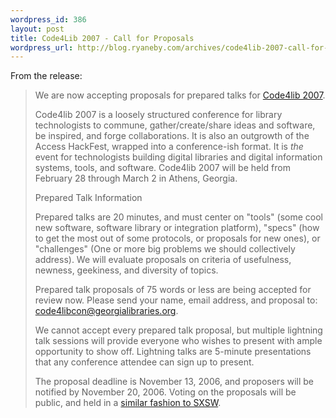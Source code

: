 ```yaml
--- 
wordpress_id: 386
layout: post
title: Code4Lib 2007 - Call for Proposals
wordpress_url: http://blog.ryaneby.com/archives/code4lib-2007-call-for-proposals/
---
```

From the release:

<blockquote>We are now accepting proposals for prepared talks for <a href="http://www.code4lib.org/2007">Code4lib 2007</a>.

Code4lib 2007 is a loosely structured conference for library technologists to commune, gather/create/share ideas and software, be inspired, and forge collaborations. It is also an outgrowth of the Access HackFest, wrapped into a conference-ish format. It is *the* event for technologists building digital libraries and digital information systems, tools, and software. Code4lib 2007 will be held from February 28 through March 2 in Athens, Georgia.

Prepared Talk Information

Prepared talks are 20 minutes, and must center on "tools" (some cool new software, software library or integration platform), "specs" (how to get the most out of some protocols, or proposals for new ones), or "challenges" (One or more big problems we should collectively address). We will evaluate proposals on criteria of usefulness, newness, geekiness, and diversity of topics.

Prepared talk proposals of 75 words or less are being accepted for review now. Please send your name, email address, and proposal to: code4libcon@georgialibraries.org.

We cannot accept every prepared talk proposal, but multiple lightning talk sessions will provide everyone who wishes to present with ample opportunity to show off. Lightning talks are 5-minute presentations that any conference attendee can sign up to present.

The proposal deadline is November 13, 2006, and proposers will be notified by November 20, 2006. Voting on the proposals will be public, and held in a <a href="http://2007.sxsw.com/interactive/panel_picker/">similar fashion to SXSW</a>.</blockquote>
